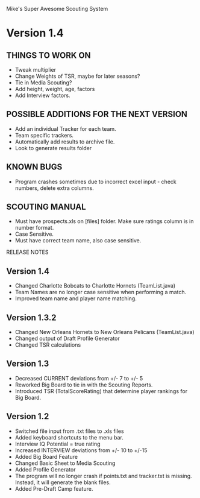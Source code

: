 Mike's Super Awesome Scouting System

Version 1.4
========

THINGS TO WORK ON
--
+ Tweak multiplier
+ Change Weights of TSR, maybe for later seasons?
+ Tie in Media Scouting?
+ Add height, weight, age, factors
+ Add Interview factors.


POSSIBLE ADDITIONS FOR THE NEXT VERSION
--
+ Add an individual Tracker for each team.
+ Team specific trackers.
+ Automatically add results to archive file.
+ Look to generate results folder


KNOWN BUGS
--
+ Program crashes sometimes due to incorrect excel input - check numbers, delete extra columns. 


SCOUTING MANUAL 
--
+ Must have prospects.xls on [files] folder. Make sure ratings column is in number format.
+ Case Sensitive.
+ Must have correct team name, also case sensitive.


RELEASE NOTES

Version 1.4
--
+ Changed Charlotte Bobcats to Charlotte Hornets (TeamList.java)
+ Team Names are no longer case sensitive when performing a match.
+ Improved team name and player name matching. 


Version 1.3.2
--
+ Changed New Orleans Hornets to New Orleans Pelicans (TeamList.java)
+ Changed output of Draft Profile Generator
+ Changed TSR calculations


Version 1.3
--
+ Decreased CURRENT deviations from +/- 7 to +/- 5
+ Reworked Big Board to tie in with the Scouting Reports.
+ Introduced TSR (TotalScoreRating) that determine player rankings for Big Board.


Version 1.2
--
+ Switched file input from .txt files to .xls files
+ Added keyboard shortcuts to the menu bar.
+ Interview IQ Potential = true rating
+ Increased INTERVIEW deviations from +/- 10 to +/-15
+ Added Big Board Feature
+ Changed Basic Sheet to Media Scouting
+ Added Profile Generator
+ The program will no longer crash if points.txt and tracker.txt is missing. Instead, it will generate the blank files.
+ Added Pre-Draft Camp feature.
